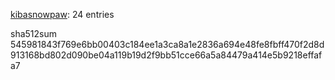 [kibasnowpaw](https://github.com/kibasnowpaw): 24 entries

sha512sum 545981843f769e6bb00403c184ee1a3ca8a1e2836a694e48fe8fbff470f2d8d913168bd802d090be04a119b19d2f9bb51cce66a5a84479a414e5b9218effafa7
